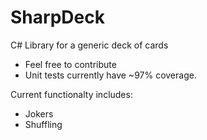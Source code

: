 # SharpDeck
C# Library for a generic deck of cards

- Feel free to contribute
- Unit tests currently have ~97% coverage.

Current functionalty includes:
- Jokers
- Shuffling
